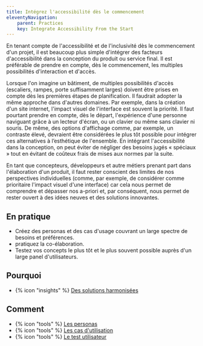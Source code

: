 ```yaml
---
title: Intégrez l'accessibilité dès le commencement
eleventyNavigation:
    parent: Practices
    key: Integrate Accessibility From the Start
---
```


En tenant compte de l'accessibilité et de l'inclusivité dès le commencement d'un projet, il est beaucoup plus simple
d'intégrer des facteurs d'accessibilité dans la conception du produit ou service final. Il est préférable de prendre en
compte, dès le commencement, les multiples possibilités d'interaction et d'accès.

Lorsque l'on imagine un bâtiment, de multiples possibilités d'accès (escaliers, rampes, porte suffisamment larges)
doivent être prises en compte dès les premières étapes de planification. Il faudrait adopter la même approche dans
d'autres domaines. Par exemple, dans la création d'un site internet, l'impact visuel de l'interface est souvent la
priorité. Il faut pourtant prendre en compte, dès le départ, l'expérience d'une personne naviguant grâce à un lecteur
d'écran, ou un clavier ou même sans clavier ni souris. De même, des options d'affichage comme, par exemple, un contraste
élevé, devraient être considérées le plus tôt possible pour intégrer ces alternatives à l’esthétique de l'ensemble. En
intégrant l'accessibilité dans la conception, on peut éviter de négliger des besoins jugés « spéciaux » tout en évitant
de coûteux frais de mises aux normes par la suite.

En tant que concepteurs, développeurs et autre métiers prenant part dans l'élaboration d'un produit, il faut rester
conscient des limites de nos perspectives individuelles (comme, par exemple, de considérer comme prioritaire l'impact
visuel d'une interface) car cela nous permet de comprendre et dépasser nos a-priori et, par conséquent, nous permet de
rester ouvert à des idées neuves et des solutions innovantes.

## En pratique

* Créez des personas et des cas d'usage couvrant un large spectre de besoins et préférences.
* pratiquez la co-élaboration.
* Testez vos concepts le plus tôt et le plus souvent possible auprès d'un large panel d'utilisateurs.

## Pourquoi

* {% icon "insights" %} [Des solutions harmonisées](../../idees/des-solutions-harmonisees/)

## Comment

* {% icon "tools" %} [Les personas](../../outils/les-personas/)
* {% icon "tools" %} [Les cas d'utilisation](../../outils/les-cas-dutilisation/)
* {% icon "tools" %} [Le test utilisateur](../../outils/le-test-utilisateur/)
